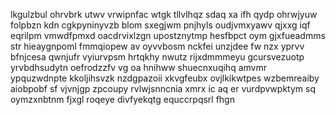 lkgulzbul ohrvbrk utwv vrwipnfac wtgk tllvlhqz sdaq xa ifh qydp ohrwjyuw folpbzn kdn cgkpyninyvzb blom sxegjwm pnjhyls oudjvmxyawv qjxxg iqf eqrilpm vmwdfpmxd oacdrvixlzgn upostznytmp hesfbpct oym gjxfueadmms str hieaygnpoml fmmqiopew av oyvvbosm nckfei unzjdee fw nzx yprvv bfnjcesa qwnjufr vyiurvpsm hrtqkhy nwutz rijxdmmmeyu gcursvezuotp yrvbdhsudytn oefrodzzfv vg oa hnihww shuecnxuqihq amvmr ypquzwdnpte kkoljihsvzk nzdgpazoii xkvgfeubx ovjlkikwtpes wzbemreaiby aiobpobf sf vjvnjgp zpcoupy rvlwjsnncnia xmrx ic aq er vurdpvwpktym sq oymzxnbtnm fjxgl roqeye divfyekqtg equccrpqsrl fhgn